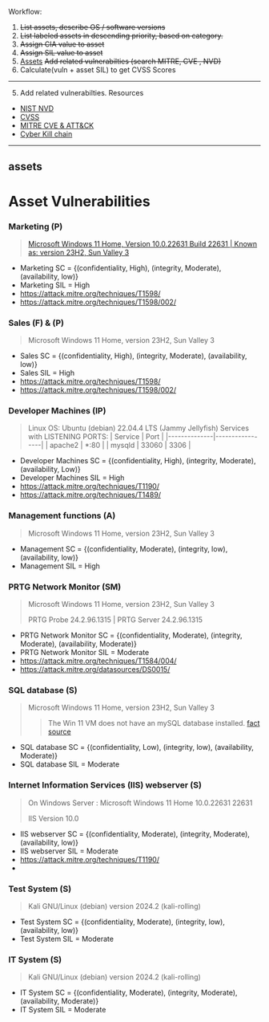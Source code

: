 Workflow:
1. ~~List assets, describe OS / software versions~~
2. ~~List labeled assets in descending priority, based on category.~~
3. ~~Assign CIA value to asset~~
4. ~~Assign SIL value to asset~~
5.  [Assets](#assets) ~~Add related vulnerabilties (search MITRE, CVE , NVD)~~
6. Calculate(vuln + asset SIL) to get CVSS Scores
___
5. Add related vulnerabilties.
Resources
- [NIST NVD](https://nvd.nist.gov/vuln/search)
- [CVSS](https://www.first.org/cvss/calculator/3.1)
- [MITRE CVE & ATT&CK](https://attack.mitre.org/)
- [Cyber Kill chain](https://www.lockheedmartin.com/content/dam/lockheed-martin/rms/documents/cyber/Gaining_the_Advantage_Cyber_Kill_Chain.pdf)
___
## assets
# Asset Vulnerabilities 

### Marketing (P)
> [Microsoft Windows 11 Home, Version 10.0.22631 Build 22631 | Known as: version 23H2, Sun Valley 3](https://en.wikipedia.org/wiki/Windows_11,_version_23H2#:~:text=The%20Windows%2011%202023%20Update,22631.)
> 
- Marketing SC = {(confidentiality, High), (integrity, Moderate), (availability, low)}
- Marketing SIL = High
- https://attack.mitre.org/techniques/T1598/
- https://attack.mitre.org/techniques/T1598/002/


### Sales (F) & (P)
> Microsoft Windows 11 Home, version 23H2, Sun Valley 3
- Sales SC = {(confidentiality, High), (integrity, Moderate), (availability, low)}
- Sales SIL = High
- https://attack.mitre.org/techniques/T1598/
- https://attack.mitre.org/techniques/T1598/002/
 
### Developer Machines (IP)
> Linux OS: Ubuntu (debian) 22.04.4 LTS (Jammy Jellyfish)
> Services with LISTENING PORTS:
> | Service      | Port            |
> |--------------|-----------------|
> | apache2      | *:80            |
> | mysqld       | 33060 \| 3306    |
- Developer Machines SC = {(confidentiality, High), (integrity, Moderate), (availability, Low)}
- Developer Machines SIL = High
- https://attack.mitre.org/techniques/T1190/
- https://attack.mitre.org/techniques/T1489/

### Management functions (A)
> Microsoft Windows 11 Home, version 23H2, Sun Valley 3
- Management SC = {(confidentiality, Moderate), (integrity, low), (availability, low)}
- Management SIL = High

### PRTG Network Monitor (SM)
> Microsoft Windows 11 Home, version 23H2, Sun Valley 3
> 
> PRTG Probe 24.2.96.1315 | PRTG Server 24.2.96.1315
- PRTG Network Monitor SC = {(confidentiality, Moderate), (integrity, Moderate), (availability, Moderate)}
- PRTG Network Monitor SIL = Moderate
- https://attack.mitre.org/techniques/T1584/004/
- https://attack.mitre.org/datasources/DS0015/


### SQL database (S)
> Microsoft Windows 11 Home, version 23H2, Sun Valley 3
> > The Win 11 VM does not have an mySQL database installed. [fact source](https://github.com/FredericGariepy/LighthouseLabs/edit/main/PKM/W2/D5/project/%5BSTEP%201%5D.md)
-  SQL database SC = {(confidentiality, Low), (integrity, low), (availability, Moderate)}
-  SQL database SIL = Moderate


### Internet Information Services (IIS) webserver (S)
> On Windows Server : Microsoft Windows 11 Home 10.0.22631 22631
> 
> IIS Version 10.0
-  IIS webserver SC = {(confidentiality, Moderate), (integrity, Moderate), (availability, low)}
-  IIS webserver SIL = Moderate
-  https://attack.mitre.org/techniques/T1190/
-  

### Test System (S)
> Kali GNU/Linux (debian) version 2024.2 (kali-rolling)
-  Test System SC = {(confidentiality, Moderate), (integrity, low), (availability, low)}
-  Test System SIL = Moderate


### IT System (S)
> Kali GNU/Linux (debian) version 2024.2 (kali-rolling)
-  IT System SC = {(confidentiality, Moderate), (integrity, Moderate), (availability, Moderate)}
-  IT System SIL = Moderate

